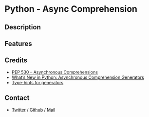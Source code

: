 # Python - Async Comprehension

## Description

## Features

## Credits
 * [PEP 530 – Asynchronous Comprehensions](https://peps.python.org/pep-0530/) 
 * [What’s New in Python: Asynchronous Comprehension Generators](https://www.blog.pythonlibrary.org/2017/02/14/whats-new-in-python-asynchronous-comprehensions-generators/)
 * [Type-hints for generators](https://stackoverflow.com/questions/42531143/how-to-type-hint-a-generator-in-python-3)

## Contact
 * [Twitter](https://www.twitter.com/sakhilelindah) / [Github](https://github.com/sakhi-4096) / [Mail](mailto:sakhilelindah@protonmail.com)